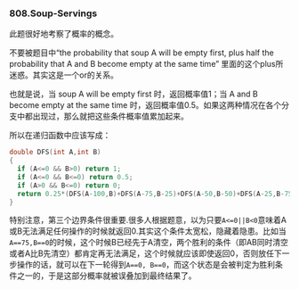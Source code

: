 ### 808.Soup-Servings

此题很好地考察了概率的概念。

不要被题目中“the probability that soup A will be empty first, plus half the probability that A and B become empty at the same time” 里面的这个plus所迷惑。其实这是一个or的关系。

也就是说，当 soup A will be empty first 时，返回概率值1；当 A and B become empty at the same time 时，返回概率值0.5。如果这两种情况在各个分支中都出现过，那么就把这些条件概率值累加起来。

所以在递归函数中应该写成：
```cpp
double DFS(int A,int B)
{
  if (A<=0 && B>0) return 1;
  if (A<=0 && B<=0) return 0.5;
  if (A>0 && B<=0) return 0;
  return 0.25*(DFS(A-100,B)+DFS(A-75,B-25)+DFS(A-50,B-50)+DFS(A-25,B-75));
}
```
特别注意，第三个边界条件很重要.很多人根据题意，以为只要```A<=0||B<0```意味着A或B无法满足任何操作的时候就返回0.其实这个条件太宽松，隐藏着隐患。比如当```A==75,B==0```的时候，这个时候B已经先于A清空，两个胜利的条件（即AB同时清空或者A比B先清空）都肯定再无法满足，这个时候就应该即使返回0，否则放任下一步操作的话，就可以在下一轮得到```A==0, B==0```，而这个状态是会被判定为胜利条件之一的，于是这部分概率就被误叠加到最终结果了。
